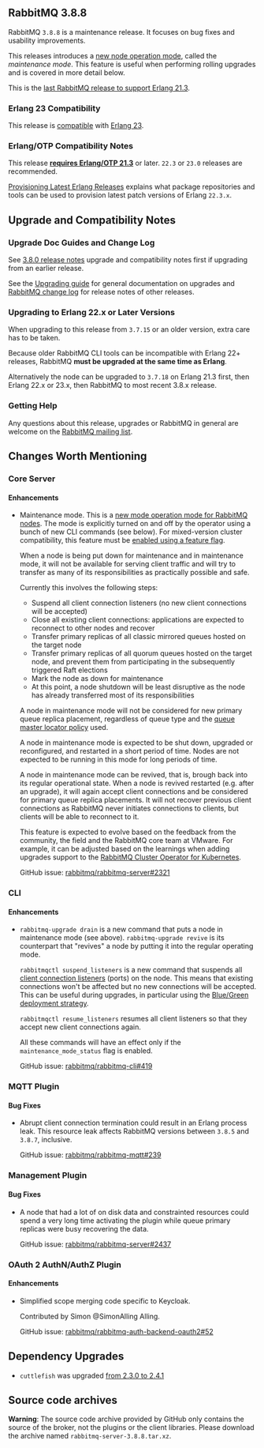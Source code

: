 ## RabbitMQ 3.8.8

RabbitMQ `3.8.8` is a maintenance release.
It focuses on bug fixes and usability improvements.

This releases introduces a [new node operation mode](https://github.com/rabbitmq/rabbitmq-server/issues/2321), called the *maintenance mode*.
This feature is useful when performing rolling upgrades and is covered
in more detail below.

This is the [last RabbitMQ release to support Erlang 21.3](https://groups.google.com/forum/#!topic/rabbitmq-users/v3K5nZNsfwM).

### Erlang 23 Compatibility

This release is [compatible](https://groups.google.com/forum/#!topic/rabbitmq-users/wlPIWz3UYHQ) with [Erlang 23](http://blog.erlang.org/OTP-23-Highlights/).

### Erlang/OTP Compatibility Notes

This release [**requires Erlang/OTP 21.3**](https://www.rabbitmq.com/which-erlang.html) or later.
`22.3` or `23.0` releases are recommended.

[Provisioning Latest Erlang Releases](https://www.rabbitmq.com/which-erlang.html#erlang-repositories) explains
what package repositories and tools can be used to provision latest patch versions of Erlang `22.3.x`.


## Upgrade and Compatibility Notes

### Upgrade Doc Guides and Change Log

See [3.8.0 release notes](https://github.com/rabbitmq/rabbitmq-server/releases/tag/v3.8.0) upgrade and
compatibility notes first if upgrading from an earlier release.

See the [Upgrading guide](https://www.rabbitmq.com/upgrade.html) for general documentation on upgrades and
[RabbitMQ change log](https://www.rabbitmq.com/changelog.html) for release notes of other releases.

### Upgrading to Erlang 22.x or Later Versions

When upgrading to this release from `3.7.15` or an older version, extra care has to be taken.

Because older RabbitMQ CLI tools can be incompatible with Erlang 22+ releases,
RabbitMQ **must be upgraded at the same time as Erlang**.

Alternatively the node can be upgraded to `3.7.18` on Erlang 21.3 first,
then Erlang 22.x or 23.x, then RabbitMQ to most recent 3.8.x release.

### Getting Help

Any questions about this release, upgrades or RabbitMQ in general are welcome on the [RabbitMQ mailing list](https://groups.google.com/forum/#!forum/rabbitmq-users).


## Changes Worth Mentioning

### Core Server

#### Enhancements

 * Maintenance mode. This is a [new mode operation mode for RabbitMQ nodes](https://github.com/rabbitmq/rabbitmq-server/issues/2321). The mode is explicitly turned
   on and off by the operator using a bunch of new CLI commands (see below). For mixed-version cluster
   compatibility, this feature must be [enabled using a feature flag](https://www.rabbitmq.com/feature-flags.html).

   When a node is being put down for maintenance and in maintenance mode, it will not be available for
   serving client traffic and will try to transfer as many of its responsibilities as practically possible
   and safe.

   Currently this involves the following steps:

    * Suspend all client connection listeners (no new client connections will be accepted)
    * Close all existing client connections: applications are expected to reconnect to other nodes and recover
    * Transfer primary replicas of all classic mirrored queues hosted on the target node
    * Transfer primary replicas of all quorum queues hosted on the target node, and prevent them from participating
      in the subsequently triggered Raft elections
    * Mark the node as down for maintenance
    * At this point, a node shutdown will be least disruptive as the node has already transferred most of its
      responsibilities

   A node in maintenance mode will not be considered for new primary queue replica placement,
   regardless of queue type and the [queue master locator policy](https://www.rabbitmq.com/ha.html#master-migration-data-locality) used.

   A node in maintenance mode is expected to be shut down, upgraded or reconfigured, and restarted in a short
   period of time. Nodes are not expected to be running in this mode for long periods of time.

   A node in maintenance mode can be revived, that is, brough back into its regular operational state.
   When a node is revived restarted (e.g. after an upgrade), it will again accept client connections
   and be considered for primary queue replica placements. It will not recover previous client connections
   as RabbitMQ never initiates connections to clients, but clients will be able to reconnect to it.

   This feature is expected to evolve based on the feedback from the community, the field and the
   RabbitMQ core team at VMware. For example, it can be adjusted based on the learnings when
   adding upgrades support to the [RabbitMQ Cluster Operator for Kubernetes](https://www.rabbitmq.com/kubernetes/operator/operator-overview.html).

   GitHub issue: [rabbitmq/rabbitmq-server#2321](https://github.com/rabbitmq/rabbitmq-server/issues/2321)


### CLI

#### Enhancements

 * `rabbitmq-upgrade drain` is a new command that puts a node in maintenance mode (see above).
   `rabbitmq-upgrade revive` is its counterpart that "revives" a node by putting it into the regular
   operating mode.

   `rabbitmqctl suspend_listeners` is a new command that suspends all [client connection listeners](https://www.rabbitmq.com/networking.html#ports)
   (ports) on the node. This means that existing connections won't be affected but no new connections
   will be accepted. This can be useful during upgrades, in particular using the
   [Blue/Green deployment strategy](https://www.rabbitmq.com/blue-green-upgrade.html).

   `rabbitmqctl resume_listeners` resumes all client listeners so that they accept new client connections
   again.

   All these commands will have an effect only if the `maintenance_mode_status` flag is enabled.

   GitHub issue: [rabbitmq/rabbitmq-cli#419](https://github.com/rabbitmq/rabbitmq-cli/pull/419)


### MQTT Plugin

#### Bug Fixes

 * Abrupt client connection termination could result in an Erlang process leak. This resource leak
   affects RabbitMQ versions between `3.8.5` and `3.8.7`, inclusive.

   GitHub issue: [rabbitmq/rabbitmq-mqtt#239](https://github.com/rabbitmq/rabbitmq-mqtt/pull/239)


### Management Plugin

#### Bug Fixes

 * A node that had a lot of on disk data and constrainted resources could spend a very long time
   activating the plugin while queue primary replicas were busy recovering the data.

   GitHub issue: [rabbitmq/rabbitmq-server#2437](https://github.com/rabbitmq/rabbitmq-server/issues/2437)


### OAuth 2 AuthN/AuthZ Plugin

#### Enhancements

 * Simplified scope merging code specific to Keycloak.

   Contributed by Simon @SimonAlling Alling.

   GitHub issue: [rabbitmq/rabbitmq-auth-backend-oauth2#52](https://github.com/rabbitmq/rabbitmq-auth-backend-oauth2/pull/52)


## Dependency Upgrades

 * `cuttlefish` was upgraded [from 2.3.0 to 2.4.1](https://github.com/Kyorai/cuttlefish/compare/v2.3.0...v2.4.1)


## Source code archives

**Warning**: The source code archive provided by GitHub only contains the source of the broker, not the plugins or the client libraries.
Please download the archive named `rabbitmq-server-3.8.8.tar.xz`.
